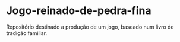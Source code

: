 # Jogo-reinado-de-pedra-fina
Repositório destinado a produção de um jogo, baseado num livro de tradição familiar. 
